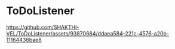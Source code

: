 # ToDoListener



https://github.com/SHAKTHI-VEL/ToDoListener/assets/93870684/ddaea584-221c-4576-a20b-11164436bae8


